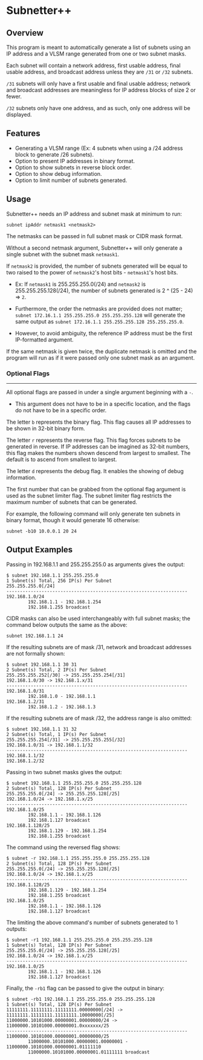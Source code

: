# Subnetter++

## Overview

This program is meant to automatically generate a list of subnets using an IP address and a VLSM range generated from one or two subnet masks.

Each subnet will contain a network address, first usable address, final usable address, and broadcast address unless they are `/31` or `/32` subnets.

`/31` subnets will only have a first usable and final usable address; network and broadcast addresses are meaningless for IP address blocks of size 2 or fewer.

`/32` subnets only have one address, and as such, only one address will be displayed.

## Features

- Generating a VLSM range (Ex: 4 subnets when using a /24 address block to generate /26 subnets).
- Option to present IP addresses in binary format.
- Option to show subnets in reverse block order.
- Option to show debug information.
- Option to limit number of subnets generated.

## Usage

Subnetter++ needs an IP address and subnet mask at minimum to run:

`subnet ipAddr netmask1 <netmask2>`

The netmasks can be passed in full subnet mask or CIDR mask format.

Without a second netmask argument, Subnetter++ will only generate a single subnet with the subnet mask `netmask1`.

If `netmask2` is provided, the number of subnets generated will be equal to two raised to the power of `netmask2`'s host bits - `netmask1`'s host bits.

- Ex: If `netmask1` is 255.255.255.0(/24) and `netmask2` is 255.255.255.128(/24), the number of subnets generated is 2 ^ (25 - 24) => `2`.

- Furthermore, the order the netmasks are provided does not matter; `subnet 172.16.1.1 255.255.255.0 255.255.255.128` will generate the same output as `subnet 172.16.1.1 255.255.255.128 255.255.255.0`.

- However, to avoid ambiguity, the reference IP address must be the first IP-formatted argument.

If the same netmask is given twice, the duplicate netmask is omitted and the program will run as if it were passed only one subnet mask as an argument.

### Optional Flags
---
All optional flags are passed in under a single argument beginning with a `-`.
- This argument does not have to be in a specific location, and the flags do not have to be in a specific order.

The letter `b` represents the binary flag. This flag causes all IP addresses to be shown in 32-bit binary form.

The letter `r` represents the reverse flag. This flag forces subnets to be generated in reverse. If IP addresses can be imagined as 32-bit numbers, this flag makes the numbers shown descend from largest to smallest. The default is to ascend from smallest to largest.

The letter `d` represents the debug flag. It enables the showing of debug information.

The first number that can be grabbed from the optional flag argument is used as the subnet limiter flag. The subnet limiter flag restricts the maximum number of subnets that can be generated.

For example, the following command will only generate ten subnets in binary format, though it would generate 16 otherwise:

`subnet -b10 10.0.0.1 20 24`


## Output Examples

Passing in 192.168.1.1 and 255.255.255.0 as arguments gives the output:
```
$ subnet 192.168.1.1 255.255.255.0
1 Subnet(s) Total, 256 IP(s) Per Subnet
255.255.255.0[/24]
-------------------------------------------------------------------
192.168.1.0/24
        192.168.1.1 - 192.168.1.254
        192.168.1.255 broadcast
```

CIDR masks can also be used interchangeably with full subnet masks; the command below outputs the same as the above:

`subnet 192.168.1.1 24`

If the resulting subnets are of mask /31, network and broadcast addresses are not formally shown:
```
$ subnet 192.168.1.1 30 31
2 Subnet(s) Total, 2 IP(s) Per Subnet
255.255.255.252[/30] -> 255.255.255.254[/31]
192.168.1.0/30 -> 192.168.1.x/31
-------------------------------------------------------------------
192.168.1.0/31
        192.168.1.0 - 192.168.1.1
192.168.1.2/31
        192.168.1.2 - 192.168.1.3
```

If the resulting subnets are of mask /32, the address range is also omitted:
```
$ subnet 192.168.1.1 31 32
2 Subnet(s) Total, 1 IP(s) Per Subnet
255.255.255.254[/31] -> 255.255.255.255[/32]
192.168.1.0/31 -> 192.168.1.1/32
-------------------------------------------------------------------
192.168.1.1/32
192.168.1.2/32
```

Passing in two subnet masks gives the output:
```
$ subnet 192.168.1.1 255.255.255.0 255.255.255.128
2 Subnet(s) Total, 128 IP(s) Per Subnet
255.255.255.0[/24] -> 255.255.255.128[/25]
192.168.1.0/24 -> 192.168.1.x/25
-------------------------------------------------------------------
192.168.1.0/25
        192.168.1.1 - 192.168.1.126
        192.168.1.127 broadcast
192.168.1.128/25
        192.168.1.129 - 192.168.1.254
        192.168.1.255 broadcast
```

The command using the reversed flag shows:
```
$ subnet -r 192.168.1.1 255.255.255.0 255.255.255.128
2 Subnet(s) Total, 128 IP(s) Per Subnet
255.255.255.0[/24] -> 255.255.255.128[/25]
192.168.1.0/24 -> 192.168.1.x/25
-------------------------------------------------------------------
192.168.1.128/25
        192.168.1.129 - 192.168.1.254
        192.168.1.255 broadcast
192.168.1.0/25
        192.168.1.1 - 192.168.1.126
        192.168.1.127 broadcast
```

The limiting the above command's number of subnets generated to 1 outputs:
```
$ subnet -r1 192.168.1.1 255.255.255.0 255.255.255.128
1 Subnet(s) Total, 128 IP(s) Per Subnet
255.255.255.0[/24] -> 255.255.255.128[/25]
192.168.1.0/24 -> 192.168.1.x/25
-------------------------------------------------------------------
192.168.1.0/25
        192.168.1.1 - 192.168.1.126
        192.168.1.127 broadcast
```

Finally, the `-rb1` flag can be passed to give the output in binary:
```
$ subnet -rb1 192.168.1.1 255.255.255.0 255.255.255.128
1 Subnet(s) Total, 128 IP(s) Per Subnet
11111111.11111111.11111111.00000000[/24] -> 11111111.11111111.11111111.10000000[/25]
11000000.10101000.00000001.00000000/24 -> 11000000.10101000.00000001.0xxxxxxx/25
-------------------------------------------------------------------
11000000.10101000.00000001.00000000/25
        11000000.10101000.00000001.00000001 - 11000000.10101000.00000001.01111110
        11000000.10101000.00000001.01111111 broadcast
```